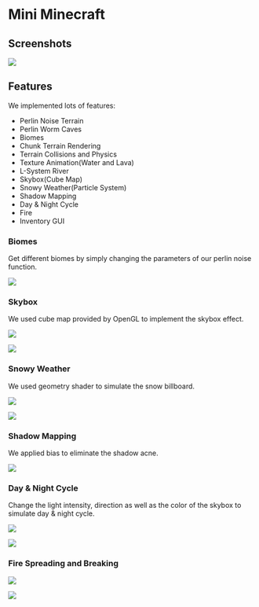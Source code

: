 # Mini Minecraft

## Screenshots


![](./images/0.png)

## Features

We implemented lots of features:

* Perlin Noise Terrain
* Perlin Worm Caves
* Biomes
* Chunk Terrain Rendering
* Terrain Collisions and Physics
* Texture Animation(Water and Lava)
* L-System River
* Skybox(Cube Map)
* Snowy Weather(Particle System)
* Shadow Mapping
* Day & Night Cycle
* Fire
* Inventory GUI

### Biomes

Get different biomes by simply changing the parameters of our perlin noise function.

![](./images/1.jpg)

### Skybox

We used cube map provided by OpenGL to implement the skybox effect.

![](./images/2.png)

![](./images/3.png)

### Snowy Weather

We used geometry shader to simulate the snow billboard.

![](./images/4.png)

![](./images/5.png)

### Shadow Mapping

We applied bias to eliminate the shadow acne.

![](./images/6.png)

### Day & Night Cycle

Change the light intensity, direction as well as the color of the skybox to simulate day & night cycle.

![](./images/7.png)

![](./images/8.png)

### Fire Spreading and Breaking

![](./images/9.jpg)

![](./images/10.jpg)
